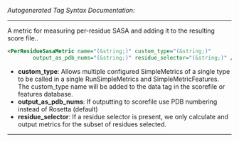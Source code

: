<!-- THIS IS AN AUTOGENERATED FILE: Don't edit it directly, instead change the schema definition in the code itself. -->

_Autogenerated Tag Syntax Documentation:_

---
A metric for measuring per-residue SASA and adding it to the resulting score file..

```xml
<PerResidueSasaMetric name="(&string;)" custom_type="(&string;)"
        output_as_pdb_nums="(&string;)" residue_selector="(&string;)" />
```

-   **custom_type**: Allows multiple configured SimpleMetrics of a single type to be called in a single RunSimpleMetrics and SimpleMetricFeatures. 
 The custom_type name will be added to the data tag in the scorefile or features database.
-   **output_as_pdb_nums**: If outputting to scorefile use PDB numbering instead of Rosetta (default)
-   **residue_selector**: If a residue selector is present, we only calculate and output metrics for the subset of residues selected.

---
